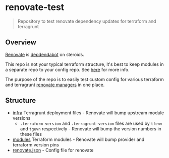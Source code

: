 # renovate-test

> Repository to test renovate dependency updates for terraform and terragrunt

## Overview

[Renovate](https://www.whitesourcesoftware.com/free-developer-tools/renovate/)
is [depdendabot](https://dependabot.com/) on steroids.

This repo is not your typical terraform structure, it's best to keep modules in
a separate repo to your config repo. See
[here](https://github.com/gruntwork-io/terragrunt-infrastructure-live-example)
for more info.

The purpose of the repo is to easily test custom config for various terraform
and terragrunt [renovate
managers](https://docs.renovatebot.com/modules/manager/) in one place.

## Structure

- [infra](./infra) Terragrunt deployment files - Renovate will bump upstream
  module versions
  - `.terraform-version` and `.terragrunt-version` files are used by `tfenv` and
      `tgevn` respectively - Renovate will bump the version numbers in these
      files
- [modules](./modules) Terraform modules - Renovate will bump provider and
  terraform version pins
- [renovate.json](./renovate.json) - Config file for renovate
